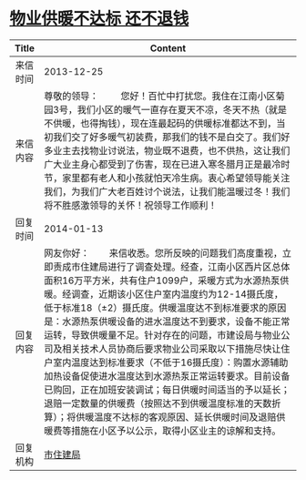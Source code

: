# <a href="http://www.shangluo.gov.cn/zmhd/ldxxxx.jsp?urltype=leadermail.LeaderMailContentUrl&wbtreeid=1112&leadermailid=2211">物业供暖不达标  还不退钱</a>
|Title|Content|
|:---:|---|
|来信时间|2013-12-25|
|来信内容|尊敬的领导：         您好！百忙中打扰您。我住在江南小区菊园3号，我们小区的暖气一直存在夏天不凉，冬天不热（就是不供暖，也得掏钱），现在连最起码的供暖标准都达不到，当初我们交了好多暖气初装费，那我们的钱不是白交了。我们好多业主去找物业讨说法，物业既不退费，也不供热，这让我们广大业主身心都受到了伤害，现在已进入寒冬腊月正是最冷时节，家里都有老人和小孩就怕天冷生病。衷心希望领导能关注我们，为我们广大老百姓讨个说法，让我们能温暖过冬！我们将不胜感激领导的关怀！祝领导工作顺利！|
|回复时间|2014-01-13|
|回复内容|网友你好：        来信收悉。您所反映的问题我们高度重视，立即责成市住建局进行了调查处理。经查，江南小区西片区总体面积16万平方米，共有住户1099户，采暖方式为水源热泵供暖。经调查，近期该小区住户室内温度约为12-14摄氏度，低于标准18（±2）摄氏度。供暖温度达不到标准要求的原因是：水源热泵供暖设备的进水温度达不到要求，设备不能正常运转，导致供暖量不足。针对存在的问题，市建设局与物业公司及相关技术人员协商后要求物业公司采取以下措施尽快让住户室内温度达到标准要求（不低于16摄氏度）：购置水源辅助加热设备促使进水温度达到水源热泵正常运转要求。目前设备已购回，正在加班安装调试；每日供暖时间适当的予以延长；退赔一定数量的供暖费（按照达不到供暖温度标准的天数折算）；将供暖温度不达标的客观原因、延长供暖时间及退赔供暖费等措施在小区予以公示，取得小区业主的谅解和支持。|
|回复机构|<a href="../../categories/agencies/市住建局.md">市住建局</a>|
